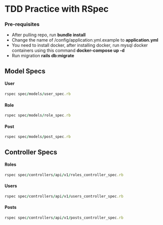 # TDD Practice with RSpec

### Pre-requisites
 - After pulling repo, run **bundle install**
 - Change the name of /config/application.yml.example to **application.yml**
 - You need to install docker, after installing docker, run mysql docker containers using this command **docker-compose up -d**
 - Run migration **rails db:migrate**
 
## Model Specs
#### User
 ~~~ ruby
 rspec spec/models/user_spec.rb
 ~~~
#### Role
 ~~~ ruby
 rspec spec/models/role_spec.rb
 ~~~
#### Post
 ~~~ ruby
 rspec spec/models/post_spec.rb
 ~~~
 ## Controller Specs
 
#### Roles
  ~~~ ruby 
 rspec spec/controllers/api/v1/roles_controller_spec.rb
 ~~~
#### Users
  ~~~ ruby 
 rspec spec/controllers/api/v1/users_controller_spec.rb
 ~~~
#### Posts
  ~~~ ruby 
 rspec spec/controllers/api/v1/posts_controller_spec.rb
 ~~~
